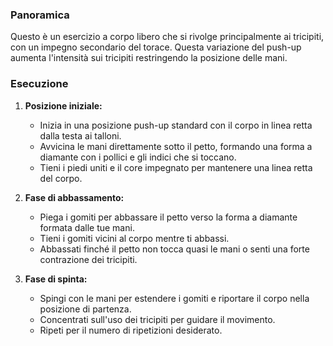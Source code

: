 ### Panoramica
Questo è un esercizio a corpo libero che si rivolge principalmente ai tricipiti, con un impegno secondario del torace. Questa variazione del push-up aumenta l'intensità sui tricipiti restringendo la posizione delle mani.

### Esecuzione
1. **Posizione iniziale:**
   - Inizia in una posizione push-up standard con il corpo in linea retta dalla testa ai talloni.
   - Avvicina le mani direttamente sotto il petto, formando una forma a diamante con i pollici e gli indici che si toccano.
   - Tieni i piedi uniti e il core impegnato per mantenere una linea retta del corpo.

2. **Fase di abbassamento:**
   - Piega i gomiti per abbassare il petto verso la forma a diamante formata dalle tue mani.
   - Tieni i gomiti vicini al corpo mentre ti abbassi.
   - Abbassati finché il petto non tocca quasi le mani o senti una forte contrazione dei tricipiti.

3. **Fase di spinta:**
   - Spingi con le mani per estendere i gomiti e riportare il corpo nella posizione di partenza.
   - Concentrati sull'uso dei tricipiti per guidare il movimento.
   - Ripeti per il numero di ripetizioni desiderato.